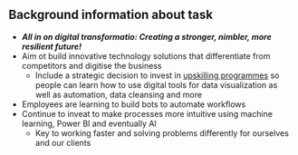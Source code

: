 ## Background information about task
* ***All in on digital transformatio: Creating a stronger, nimbler, more resilient future!***
* Aim ot build innovative technology solutions that differentiate from competitors and digitise the business
    * Include a strategic decision to invest in [upskilling programmes](https://www.pwc.com/gx/en/services/workforce/upskill-my-workforce-for-the-digital-world.html) so people can learn how to use digital tools for data visualization as well as automation, data cleansing and more
* Employees are learning to build bots to automate workflows
* Continue to inveat to make processes more intuitive using machine learning, Power BI and eventually AI
    * Key to working faster and solving problems differently for ourselves and our clients
